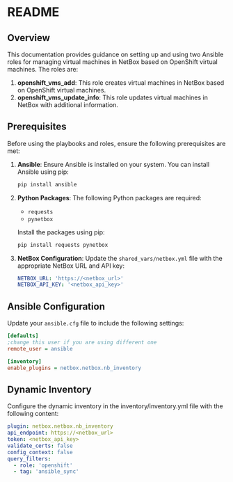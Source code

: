 # README

## Overview

This documentation provides guidance on setting up and using two Ansible roles for managing virtual machines in NetBox based on OpenShift virtual machines. The roles are:

1. **openshift_vms_add**: This role creates virtual machines in NetBox based on OpenShift virtual machines.
2. **openshift_vms_update_info**: This role updates virtual machines in NetBox with additional information.

## Prerequisites

Before using the playbooks and roles, ensure the following prerequisites are met:

1. **Ansible**: Ensure Ansible is installed on your system. You can install Ansible using pip:
    ```sh
    pip install ansible
    ```

2. **Python Packages**: The following Python packages are required:
    - `requests`
    - `pynetbox`

   Install the packages using pip:
    ```sh
    pip install requests pynetbox
    ```

3. **NetBox Configuration**: Update the `shared_vars/netbox.yml` file with the appropriate NetBox URL and API key:
    ```yaml
    NETBOX_URL: 'https://<netbox_url>'
    NETBOX_API_KEY: '<netbox_api_key>'
    ```

## Ansible Configuration

Update your `ansible.cfg` file to include the following settings:

```ini
[defaults]
;change this user if you are using different one
remote_user = ansible

[inventory]
enable_plugins = netbox.netbox.nb_inventory
```
## Dynamic Inventory
Configure the dynamic inventory in the inventory/inventory.yml file with the following content:
```yaml
plugin: netbox.netbox.nb_inventory
api_endpoint: https://<netbox_url>
token: <netbox_api_key>
validate_certs: false
config_context: false
query_filters:
  - role: 'openshift'
  - tag: 'ansible_sync'
```